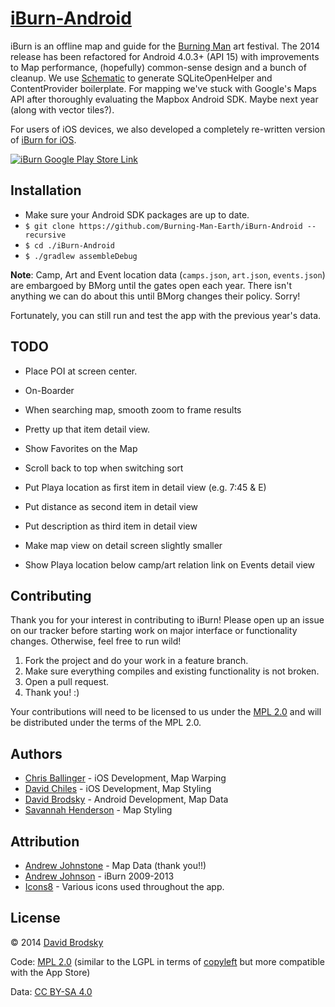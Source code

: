 # [iBurn-Android](https://github.com/Burning-Man-Earth/iBurn-Android)

iBurn is an offline map and guide for the [Burning Man](http://www.burningman.com) art festival.
The 2014 release has been refactored for Android 4.0.3+ (API 15) with improvements to Map performance, (hopefully) common-sense design and a bunch of cleanup.
We use [Schematic](https://github.com/SimonVT/schematic) to generate SQLiteOpenHelper and ContentProvider boilerplate.
For mapping we've stuck with Google's Maps API after thoroughly evaluating the Mapbox Android SDK. Maybe next year (along with vector tiles?).

For users of iOS devices, we also developed a completely re-written version of [iBurn for iOS](https://github.com/Burning-Man-Earth/iBurn-iOS).

[![iBurn Google Play Store Link](http://developer.android.com/images/brand/en_generic_rgb_wo_45.png)](https://play.google.com/store/apps/details?id=com.gaiagps.iburn&hl=en)

## Installation

* Make sure your Android SDK packages are up to date.
* `$ git clone https://github.com/Burning-Man-Earth/iBurn-Android --recursive`
* `$ cd ./iBurn-Android`
* `$ ./gradlew assembleDebug`

**Note**: Camp, Art and Event location data (`camps.json`, `art.json`, `events.json`) are embargoed by BMorg until the gates open each year. There isn't anything we can do about this until BMorg changes their policy. Sorry!

Fortunately, you can still run and test the app with the previous year's data.

## TODO

* Place POI at screen center.

* On-Boarder
* When searching map, smooth zoom to frame results
* Pretty up that item detail view.
* Show Favorites on the Map
* Scroll back to top when switching sort
* Put Playa location as first item in detail view (e.g. 7:45 & E)
* Put distance as second item in detail view
* Put description as third item in detail view
* Make map view on detail screen slightly smaller
* Show Playa location below camp/art relation link on Events detail view

## Contributing

Thank you for your interest in contributing to iBurn! Please open up an issue on our tracker before starting work on major interface or functionality changes. Otherwise, feel free to run wild!

1. Fork the project and do your work in a feature branch.
2. Make sure everything compiles and existing functionality is not broken.
3. Open a pull request.
4. Thank you! :)

Your contributions will need to be licensed to us under the [MPL 2.0](https://www.mozilla.org/MPL/2.0/) and will be distributed under the terms of the MPL 2.0.

## Authors

* [Chris Ballinger](https://github.com/chrisballinger) - iOS Development, Map Warping
* [David Chiles](https://github.com/davidchiles) - iOS Development, Map Styling
* [David Brodsky](https://github.com/onlyinamerica) - Android Development, Map Data
* [Savannah Henderson](https://github.com/savannahjune) - Map Styling

## Attribution

* [Andrew Johnstone](http://architecturalartsguild.com/about/) - Map Data (thank you!!)
* [Andrew Johnson](http://gaiagps.appspot.com/contact) - iBurn 2009-2013
* [Icons8](http://icons8.com) - Various icons used throughout the app.

## License

© 2014 [David Brodsky](https://github.com/onlyinamerica)

Code: [MPL 2.0](https://www.mozilla.org/MPL/2.0/) (similar to the LGPL in terms of [copyleft](https://en.wikipedia.org/wiki/Copyleft) but more compatible with the App Store)

Data: [CC BY-SA 4.0](http://creativecommons.org/licenses/by-sa/4.0/)